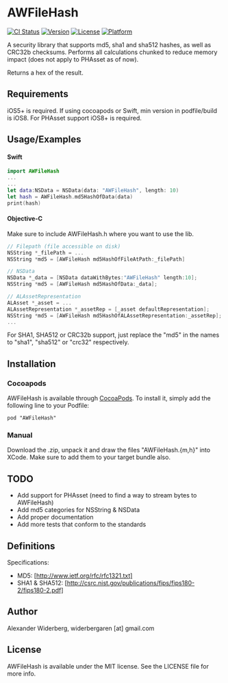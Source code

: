 # AWFileHash

[![CI Status](https://travis-ci.org/leetal/AWFileHash.svg?branch=master)](https://travis-ci.org/leetal/AWFileHash)
[![Version](https://img.shields.io/cocoapods/v/AWFileHash.svg?style=flat)](http://cocoadocs.org/docsets/AWFileHash)
[![License](https://img.shields.io/cocoapods/l/AWFileHash.svg?style=flat)](http://cocoadocs.org/docsets/AWFileHash)
[![Platform](https://img.shields.io/cocoapods/p/AWFileHash.svg?style=flat)](http://cocoadocs.org/docsets/AWFileHash)

A security library that supports md5, sha1 and sha512 hashes, as well as CRC32b checksums. Performs all calculations chunked to reduce memory impact (does not apply to PHAsset as of now).

Returns a hex of the result.

## Requirements

iOS5+ is required. If using cocoapods or Swift, min version in podfile/build is iOS8. For PHAsset support iOS8+ is required.

## Usage/Examples
#### Swift
```swift
import AWFileHash
...
...
let data:NSData = NSData(data: "AWFileHash", length: 10)
let hash = AWFileHash.md5HashOfData(data)
print(hash)
```

#### Objective-C
Make sure to include AWFileHash.h where you want to use the lib.
```objectivec
// Filepath (file accessible on disk)
NSString *_filePath = ...
NSString *md5 = [AWFileHash md5HashOfFileAtPath:_filePath]

// NSData
NSData *_data = [NSData dataWithBytes:"AWFileHash" length:10];
NSString *md5 = [AWFileHash md5HashOfData:_data];

// ALAssetRepresentation
ALAsset *_asset = ...
ALAssetRepresentation *_assetRep = [_asset defaultRepresentation];
NSString *md5 = [AWFileHash md5HashOfALAssetRepresentation:_assetRep];
...
```

For SHA1, SHA512 or CRC32b  support, just replace the "md5" in the names to "sha1", "sha512" or "crc32" respectively.

## Installation
### Cocoapods
AWFileHash is available through [CocoaPods](http://cocoapods.org). To install
it, simply add the following line to your Podfile:

    pod "AWFileHash"

### Manual
Download the .zip, unpack it and draw the files "AWFileHash.{m,h}" into XCode. Make sure to add them to your target bundle also.

## TODO

* Add support for PHAsset (need to find a way to stream bytes to AWFileHash)
* Add md5 categories for NSString & NSData
* Add proper documentation
* Add more tests that conform to the standards

## Definitions

Specifications: 
* MD5: [http://www.ietf.org/rfc/rfc1321.txt]
* SHA1 & SHA512: [http://csrc.nist.gov/publications/fips/fips180-2/fips180-2.pdf] 

## Author

Alexander Widerberg, widerbergaren [at] gmail.com

## License

AWFileHash is available under the MIT license. See the LICENSE file for more info.
